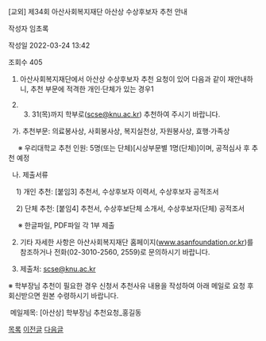 



[교외] 제34회 아산사회복지재단 아산상 수상후보자 추천 안내





작성자
임초록


작성일
2022-03-24 13:42


조회수
405




1. ﻿아산사회복지재단에서 아산상 수상후보자 추천 요청이 있어 다음과 같이 재안내하니, 추천 부문에 적격한 개인·단체가 있는 경우1

2022. 3. 31(목)까지 학부로(scse@knu.ac.kr) 추천하여 주시기 바랍니다.

  


  가. 추천부문: 의료봉사상, 사회봉사상, 복지실천상, 자원봉사상, 효행·가족상

     ※ 우리대학교 추천 인원: 5명(또는 단체)[시상부문별 1명(단체)]이며, 공적심사 후 추천 예정

  나. 제출서류

    1) 개인 추천: [붙임3] 추천서, 수상후보자 이력서, 수상후보자 공적조서

    2) 단체 추천: [붙임4] 추천서, 수상후보단체 소개서, 수상후보자(단체) 공적조서

     ※ 한글파일, PDF파일 각 1부 제출

  


2. 기타 자세한 사항은 아산사회복지재단 홈페이지(www.asanfoundation.or.kr)를 참조하거나 전화(02-3010-2560, 2559)로 문의하시기 바랍니다.

  


3. 제출처: scse@knu.ac.kr 

※ 학부장님 추천이 필요한 경우 신청서 추천사유 내용을 작성하여 아래 메일로 요청 후 회신받으면 원본 수령하시기 바랍니다.

 메일제목: [아산상] 학부장님 추천요청\_홍길동







[목록](https://computer.knu.ac.kr/06_sub/02_sub.html?key=&keyfield=&category=&page=1&bbs_code=Site_BBS_25)
[이전글](https://computer.knu.ac.kr/06_sub/02_sub.html?bbs_cmd=view&page=1&key=&keyfield=&category=&no=3728&bbs_code=Site_BBS_25)
[다음글](https://computer.knu.ac.kr/06_sub/02_sub.html?bbs_cmd=view&page=1&key=&keyfield=&category=&no=3730&bbs_code=Site_BBS_25)




